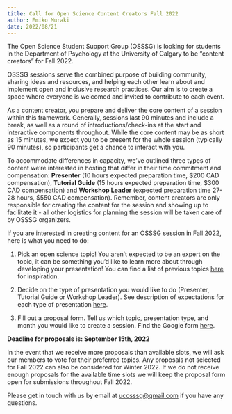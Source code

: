 ```yaml
---
title: Call for Open Science Content Creators Fall 2022
author: Emiko Muraki
date: 2022/08/21
---
```


The Open Science Student Support Group (OSSSG) is looking for students in the Department of Psychology at the University of Calgary to be “content creators” for Fall 2022. 

OSSSG sessions serve the combined purpose of building community, sharing ideas and resources, and helping each other learn about and implement open and inclusive research practices. Our aim is to create a space where everyone is welcomed and invited to contribute to each event. 

As a content creator, you prepare and deliver the core content of a session within this framework. Generally, sessions last 90 minutes and include a break, as well as a round of introductions/check-ins at the start and interactive components throughout. While the core content may be as short as 15 minutes, we expect you to be present for the whole session (typically 90 minutes), so participants get a chance to interact with you. 

To accommodate differences in capacity, we’ve outlined three types of content we’re interested in hosting that differ in their time commitment and compensation: **Presenter** (10 hours expected preparation time, \$200 CAD compensation), **Tutorial Guide** (15 hours expected preparation time, \$300 CAD compensation) and **Workshop Leader** (expected preparation time 27-28 hours, \$550 CAD compensation). Remember, content creators are only responsible for creating the content for the session and showing up to facilitate it - all other logistics for planning the session will be taken care of by OSSSG organizers. 

If you are interested in creating content for an OSSSG session in Fall 2022, here is what you need to do: 

1. Pick an open science topic! You aren’t expected to be an expert on the topic, it can be something you’d like to learn more about through developing your presentation! You can find a list of previous topics [here](https://docs.google.com/document/d/12XhHyvYILlJuii8-XkgWUtsgAobKc6bruocxjWJPr7g/edit#heading=h.d3qx5albrhls) for inspiration. 

2. Decide on the type of presentation you would like to do (Presenter, Tutorial Guide or Workshop Leader). See description of expectations for each type of presentation [here](https://docs.google.com/document/u/0/d/1mw_KTg9AUFrvQuxhtbuR-hUrnbq4yj15NC7ONNd6lfw/edit). 

3. Fill out a proposal form. Tell us which topic, presentation type, and month you would like to create a session. Find the Google form [here](https://forms.gle/vunWCHGd4wTvbYoA7). 

**Deadline for proposals is: September 15th, 2022**

In the event that we receive more proposals than available slots, we will ask our members to vote for their preferred topics. Any proposals not selected for Fall 2022 can also be considered for Winter 2022. If we do not receive enough proposals for the available time slots we will keep the proposal form open for submissions throughout Fall 2022.

Please get in touch with us by email at <ucosssg@gmail.com> if you have any questions. 


